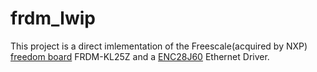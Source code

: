 # frdm_lwip

This project is a direct imlementation of the Freescale(acquired by NXP) [freedom board](https://www.nxp.com/products/processors-and-microcontrollers/arm-based-processors-and-mcus/kinetis-cortex-m-mcus/l-seriesultra-low-powerm0-plus/freedom-development-platform-for-kinetis-kl14-kl15-kl24-kl25-mcus:FRDM-KL25Z)
FRDM-KL25Z and a [ENC28J60](https://www.microchip.com/wwwproducts/en/en022889) Ethernet Driver.

